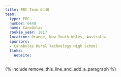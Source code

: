 ```yaml
---
title: FRC Team 6440
team:
  type: FRC
  number: 6440
  name: Canobolas
  rookie_year: 2017
  location: Orange, New South Wales, Australia
  sponsors:
  - Canobolas Rural Technology High School
  links:
    Website:
---
```


{% include remove_this_line_and_add_a_paragraph %}